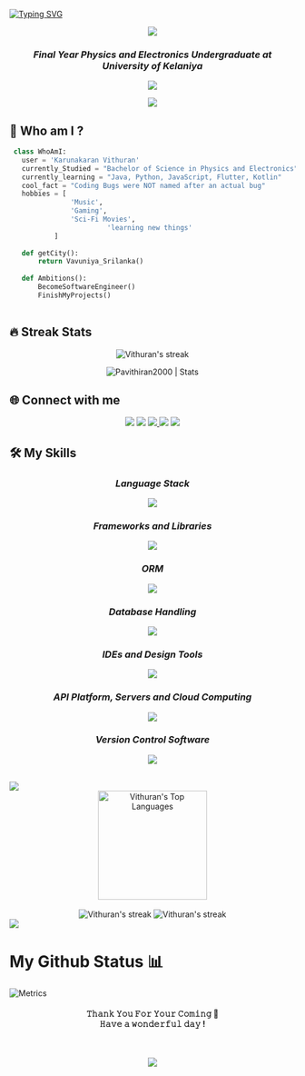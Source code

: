 [![Typing SVG](https://readme-typing-svg.herokuapp.com?font=Fira+Code&size=21&duration=5555&pause=1000&color=19BB19&width=770&height=60&lines=Hi++there%F0%9F%91%8B%2C++I'm+Karunakaran+Vithuran)](https://git.io/typing-svg)

<p align="center">
<img src="https://readme-typing-svg.herokuapp.com?font=Fira+Code&size=21&duration=5555&pause=1000&color=19BB19&center=true&width=770&height=50&lines=Hi++there%F0%9F%91%8B%2C++I'm+Karunakaran+Vithuran" />
</p>

<h3 align="center"><b><i> Final Year Physics and Electronics Undergraduate at University of Kelaniya</i></b></h3>

<!-- [![Typing SVG](https://readme-typing-svg.herokuapp.com?font=Fira+Code&size=21&duration=5555&pause=1000&color=19BB19&center=true&width=770&height=95&lines=Competitive+Programmer;Always+learning+new+things)](https://git.io/typing-svg) -->
<p align="center">
<img src="https://readme-typing-svg.herokuapp.com?font=Fira+Code&size=21&duration=5555&pause=1000&color=19BB19&center=true&width=770&height=95&lines=Competitive+Programmer;Always+learning+new+things" />
</p>

<!--[![my_portfolio](https://github.com/Pavithiran2000/Pavithiran2000/blob/main/assests/portfolio.png)](https://pavithiran2000.github.io/My_Portfolio/)</br> -->

<!-- ![](https://komarev.com/ghpvc/?username=vithurank&color=19BB19&style=flat-square) -->
<p align="center">
  <a href="https://skillicons.dev">
<img src="https://komarev.com/ghpvc/?username=vithurank&color=19BB19&style=flat-square" />
  </a>
</p>

<!-- <p align="center">
  <a href="https://skillicons.dev">
<img src="https://img.shields.io/tokei/lines/github/vithurank/e-commerce-webpage?color=%2319BB19FF&style=flat-square" />
  </a>
</p> -->

## 💫 Who am I ? 

 ```python
  class WhoAmI:
    user = 'Karunakaran Vithuran'
    currently_Studied = "Bachelor of Science in Physics and Electronics"
    currently_learning = "Java, Python, JavaScript, Flutter, Kotlin"
    cool_fact = "Coding Bugs were NOT named after an actual bug"
	hobbies = [
				'Music',
			 	'Gaming',
				'Sci-Fi Movies',
                         'learning new things'
			]
	
	def getCity():
		return Vavuniya_Srilanka()
	
	def Ambitions():
		BecomeSoftwareEngineer()
		FinishMyProjects()
	
 ```
## 🔥 Streak Stats 
<p align="center">
 <img title="Get streak stats for your profile at git.io/streak-stats" alt="Vithuran's streak" src="https://github-readme-streak-stats.herokuapp.com?user=vithurank&theme=blue-green&border_radius=6&mode=weekly"/>
</p>

<div align="center">
<img src="https://github-readme-stats.vercel.app/api?username=vithurank&show_icons=true&theme=blue-green" alt="Pavithiran2000 | Stats" />
</p>
</div>

## 🌐 Connect with me 
<p align="center">
<a href = "https://www.linkedin.com/in/vithuran-karunakaran-b6352a243/" target="blank"><img src="https://img.icons8.com/fluent/48/000000/linkedin.png"/></a>
<a href = "https://twitter.com" target="blank"><img src="https://img.icons8.com/fluency/48/000000/twitter.png"/></a>
<a href="mailto:vithurankarunakaran@gmail.com" target="blank"><img src="https://img.icons8.com/fluency/48/000000/gmail-new.png"/>
<a href = "https://www.facebook.com" target="blank"><img src="https://img.icons8.com/fluency/48/000000/facebook-new.png"/></a>
<a href = "https://www.hackerrank.com" target="blank"><img src="https://img.icons8.com/external-tal-revivo-filled-tal-revivo/48/000000/external-hackerrank-is-a-technology-company-that-focuses-on-competitive-programming-logo-filled-tal-revivo.png"/></a>
</p> 
  
  ## 🛠️ My Skills 
  
<h3 align="center"><b><i>Language Stack </i></b></h3>
<p align="center">
  <a href="https://skillicons.dev">
   <img src="https://skillicons.dev/icons?i=html,css,javascript,php,c,cpp,cs,python,java,kotlin,dart" />
  </a>
</p>

<h3 align="center"><b><i>Frameworks and Libraries </i></b></h3>
<p align="center">
  <a href="https://skillicons.dev">
   <img src="https://skillicons.dev/icons?i=nodejs,react,nextjs,expressjs,spring,bootstrap,materialui,maven,flutter" />
  </a>
</p>

<h3 align="center"><b><i>ORM </i></b></h3>
<p align="center">
  <a href="https://skillicons.dev">
   <img src="https://skillicons.dev/icons?i=hibernate" />
  </a>
</p>

<h3 align="center"><b><i>Database Handling </i></b></h3>
<p align="center">
  <a href="https://skillicons.dev">
   <img src="https://skillicons.dev/icons?i=mysql,firebase" />
  </a>
</p>

<h3 align="center"><b><i>IDEs and Design Tools </i></b></h3>
<p align="center">
  <a href="https://skillicons.dev">
   <img src="https://skillicons.dev/icons?i=figma,xd,androidstudio,idea,vscode,eclipse,ps,ai,autocad" />
  </a>
</p>

<h3 align="center"><b><i>API Platform, Servers and Cloud Computing</i></b></h3>
<p align="center">
  <a href="https://skillicons.dev">
   <img src="https://skillicons.dev/icons?i=postman" />
  </a>
</p>

<h3 align="center"><b><i>Version Control Software</i></b></h3>
<p align="center">
  <a href="https://skillicons.dev">
   <img src="https://skillicons.dev/icons?i=git,github,gitlab" />
  </a>
</p>

</br>
<img src="https://user-images.githubusercontent.com/73097560/115834477-dbab4500-a447-11eb-908a-139a6edaec5c.gif">

<div align="center">
<img alt="Vithuran's Top Languages" src="https://github-readme-stats.vercel.app/api/top-langs/?username=Pavithiran2000&theme=blue-green&layout=compact" height="192px"/>
</div>

</br>

<div align="center">
        <img title="Get streak stats for your profile at git.io/streak-stats" alt="Vithuran's streak" src="http://github-profile-summary-cards.vercel.app/api/cards/repos-per-language?username=Pavithiran2000&theme=blue_green"/>
        <img title="Get streak stats for your profile at git.io/streak-stats" alt="Vithuran's streak" src="http://github-profile-summary-cards.vercel.app/api/cards/most-commit-language?username=vithurank&theme=blue_green"/>
</div>
<!-- [![Top Langs](https://github-readme-stats.vercel.app/api/top-langs/?username=vithurank&theme=blue-green&layout=compact)](https://github.com/anuraghazra/github-readme-stats)
![](http://github-profile-summary-cards.vercel.app/api/cards/repos-per-language?username=vithurank&theme=blue_green)
![](http://github-profile-summary-cards.vercel.app/api/cards/most-commit-language?username=vithurank&theme=blue_green) -->

<img src="https://user-images.githubusercontent.com/73097560/115834477-dbab4500-a447-11eb-908a-139a6edaec5c.gif">

# My Github Status 📊
![Metrics](https://metrics.lecoq.io/vithurank?template=classic&followup=1&achievements=1&activity=1&people=1&base=header%2C%20activity%2C%20community%2C%20repositories%2C%20metadata&base.indepth=false&base.hireable=false&base.skip=false&followup=false&followup.sections=repositories&followup.indepth=false&followup.archived=true&people=false&people.limit=24&people.identicons=true&people.identicons.hide=false&people.size=38&people.types=followers%2C%20following&people.shuffle=false&achievements=false&achievements.threshold=C&achievements.secrets=true&achievements.display=compact&achievements.limit=0&activity=false&activity.limit=5&activity.load=300&activity.days=14&activity.visibility=all&activity.timestamps=false&activity.filter=all&config.timezone=Asia%2FColombo)
</br>

<h4 align="center">
𝚃𝚑𝚊𝚗𝚔 𝚈𝚘𝚞 𝙵𝚘𝚛 𝚈𝚘𝚞𝚛 𝙲𝚘𝚖𝚒𝚗𝚐 🤝
  </br>
𝙷𝚊𝚟𝚎 𝚊 𝚠𝚘𝚗𝚍𝚎𝚛𝚏𝚞𝚕 𝚍𝚊𝚢 ! 
</h4>
</br>
<p align="center">
  <img src="https://img.shields.io/github/last-commit/vithurank/vithurank?logo=github&style=for-the-badge"/>
</p>

